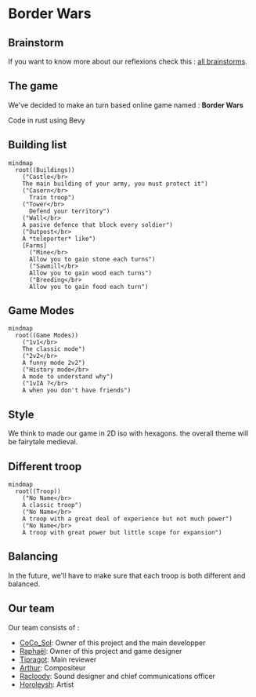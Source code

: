 # Border Wars

## Brainstorm 

If you want to know more about our reflexions check this : [all brainstorms](docs/brainstorms/).



## The game

We've decided to make an turn based online game named : **Border Wars**

Code in rust using Bevy 

## Building list

```mermaid
mindmap
  root((Buildings))
    ("Castle</br>
    The main building of your army, you must protect it")
    ("Casern</br>
      Train troop")
    ("Tower</br>
      Defend your territory")
    ("Wall</br>
    A pasive defence that block every soldier")
    ("Outpost</br>
    A *teleporter* like")
    [Farms]
      ("Mine</br>
      Allow you to gain stone each turns")
      ("Sawmill</br>
      Allow you to gain wood each turns")
      ("Breeding</br>
      Allow you to gain food each turn")
```

## Game Modes

```mermaid
mindmap
  root((Game Modes))
    ("1v1</br>
    The classic mode")
    ("2v2</br>
    A funny mode 2v2")
    ("History mode</br>
    A mode to understand why")
    ("1vIA ?</br>
    A when you don't have friends")
```


## Style 

We think to made our game in 2D iso with hexagons.
the overall theme will be fairytale medieval.

## Different troop 


```mermaid
mindmap
  root((Troop))
    ("No Name</br>
    A classic troop")
    ("No Name</br>
    A troop with a great deal of experience but not much power")
    ("No Name</br>
    A troop with great power but little scope for expansion")
```

## Balancing

In the future, we'll have to make sure that each troop is both different and balanced. 

## Our team 

Our team consists of : 
- [CoCo_Sol](https://github.com/cocosol007): Owner of this project and the main developper
- [Raphaël](https://git.tipragot.fr/raphael): Owner of this project and game designer
- [Tipragot](https://git.tipragot.fr/tipragot): Main reviewer
- [Arthur](https://www.instagram.com/tuturdu32): Compositeur
- [Racloody](https://linktr.ee/racloody): Sound designer and chief communications officer
- [Horoleysh](https://instagram.com/horoleysh): Artist


